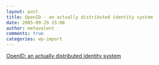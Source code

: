 ```yaml
---
layout: post
title: OpenID - an actually distributed identity system
date: 2005-09-29 15:08
author: metavalent
comments: true
categories: wp-import
---
```

<a href="https://openid.net/">OpenID: an actually distributed identity system</a>
